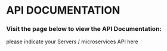 # API DOCUMENTATION

### Visit the page below to view the API Documentation:
please indicate your Servers / microservices API here
